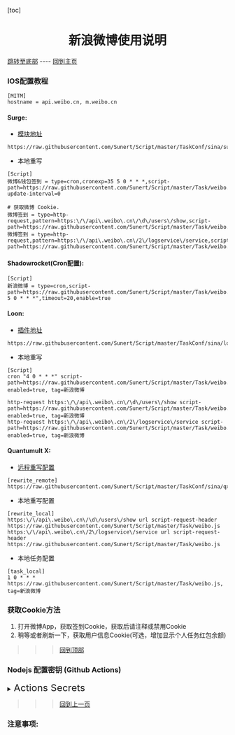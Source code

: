
  [toc]  

 # <center> 新浪微博使用说明 </center>

 [跳转至底部](#注意事项)  ----  [回到主页](https://github.com/Sunert/Scripts)

### IOS配置教程
 ```
[MITM]
hostname = api.weibo.cn, m.weibo.cn
 ```
#### Surge:
* [模块地址](https://raw.githubusercontent.com/Sunert/Script/master/TaskConf/sina/surge.sgmodule)

 ```
https://raw.githubusercontent.com/Sunert/Script/master/TaskConf/sina/surge.sgmodule
 ```
 * 本地重写
 
 ```
[Script]
微博&钱包签到 = type=cron,cronexp=35 5 0 * * *,script-path=https://raw.githubusercontent.com/Sunert/Script/master/Task/weibo.js,script-update-interval=0

# 获取微博 Cookie.
微博签到 = type=http-request,pattern=https:\/\/api\.weibo\.cn\/\d\/users\/show,script-path=https://raw.githubusercontent.com/Sunert/Script/master/Task/weibo.js
微博签到 = type=http-request,pattern=https:\/\/api\.weibo\.cn\/2\/logservice\/service,script-path=https://raw.githubusercontent.com/Sunert/Script/master/Task/weibo.js
```
#### Shadowrocket(Cron配置): 

```
[Script]
新浪微博 = type=cron,script-path=https://raw.githubusercontent.com/Sunert/Script/master/Task/weibo.js,cronexpr="35 5 0 * * *",timeout=20,enable=true
```
####  Loon:

* [插件地址](https://raw.githubusercontent.com/Sunert/Script/master/TaskConf/sina/loon.plugin)

 ```
https://raw.githubusercontent.com/Sunert/Script/master/TaskConf/sina/loon.plugin
 ```
* 本地重写
  
 ```
[Script]
cron "4 0 * * *" script-path=https://raw.githubusercontent.com/Sunert/Script/master/Task/weibo.js, enabled=true, tag=新浪微博

http-request https:\/\/api\.weibo\.cn\/\d\/users\/show script-path=https://raw.githubusercontent.com/Sunert/Script/master/Task/weibo.js, enabled=true, tag=新浪微博
http-request https:\/\/api\.weibo\.cn\/2\/logservice\/service script-path=https://raw.githubusercontent.com/Sunert/Script/master/Task/weibo.js, enabled=true, tag=新浪微博
```
#### Quantumult X:
   * [远程重写配置](https://raw.githubusercontent.com/Sunert/Script/master/TaskConf/sina/qx_rewite.txt)
   
```
[rewrite_remote]
https://raw.githubusercontent.com/Sunert/Script/master/TaskConf/sina/qx_rewite.txt
```
   * 本地重写配置
   
```
[rewrite_local]
https:\/\/api\.weibo\.cn\/\d\/users\/show url script-request-header https://raw.githubusercontent.com/Sunert/Script/master/Task/weibo.js
https:\/\/api\.weibo\.cn\/2\/logservice\/service url script-request-header https://raw.githubusercontent.com/Sunert/Script/master/Task/weibo.js
```
   * 本地任务配置
   
```
[task_local]
1 0 * * * https://raw.githubusercontent.com/Sunert/Script/master/Task/weibo.js, tag=新浪微博
```
###  获取Cookie方法
 1. 打开微博App，获取签到Cookie，获取后请注释或禁用Cookie
 2. 稍等或者刷新一下，获取用户信息Cookie(可选，增加显示个人任务红包余额)

 >>> [回到顶部](#IOS配置教程)

### Nodejs 配置密钥 (Github Actions)

<details>

  <summary>
    <span style="font-size:22">
       Actions Secrets 
    </span>
  </summary>  

| Name | 脚本相关YML | Value分割符 | 必须 / 可选 | 注意事项及样式(其中"xxx"代表任意字符) |
| :-------: | :------: | :-------: | ------ | ------- |
| WB_TOKEN | <span style="font-size:18; color:#0000ff">微博 </span> | #或换行 | 必须 | 请求地址: "https://api.weibo.cn/2/users/show"， <br>签到token: uid=xxx&gsid=xxx&s=xxx |

</details>

 >>> [回到上一页](..)
 
### 注意事项:






  
  
  
  
  
